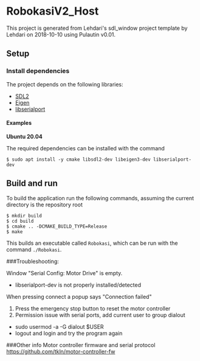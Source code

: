 # RobokasiV2_Host

This project is generated from Lehdari's sdl_window project template by Lehdari on 2018-10-10 using Pulautin v0.01.

## Setup
### Install dependencies
The project depends on the following libraries:
* [SDL2](https://www.libsdl.org/)
* [Eigen](http://eigen.tuxfamily.org/index.php?title=Main_Page)
* [libserialport](https://sigrok.org/wiki/Libserialport)

#### Examples
**Ubuntu 20.04**

The required dependencies can be installed with the command

`$ sudo apt install -y cmake libsdl2-dev libeigen3-dev libserialport-dev`

## Build and run
To build the application run the following commands, assuming the current directory is the repository root
```
$ mkdir build
$ cd build
$ cmake .. -DCMAKE_BUILD_TYPE=Release
$ make
```
This builds an executable called `Robokasi`, which can be run with the command `./Robokasi`.

###Troubleshooting:

Window "Serial Config: Motor Drive" is empty.
- libserialport-dev is not properly installed/detected

When pressing connect a popup says "Connection failed"
1. Press the emergency stop button to reset the motor controller
2. Permission issue with serial ports, add current user to group dialout
- sudo usermod -a -G dialout $USER
- logout and login and try the program again


###Other info
Motor controller firmware and serial protocol
https://github.com/tkln/motor-controller-fw
